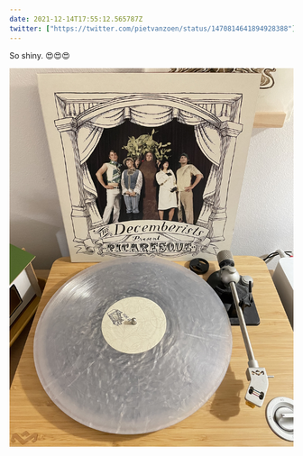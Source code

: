 ```yaml
---
date: 2021-12-14T17:55:12.565787Z
twitter: ["https://twitter.com/pietvanzoen/status/1470814641894928388"]
---
```

So shiny. 😍😍😍

![](/media/7D5EF0A1-39EC-4E2A-9B4D-8145A5651136.jpeg)
